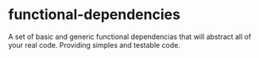 # functional-dependencies
A set of basic and generic functional dependencias that will abstract all of your real code. Providing simples and testable code.
